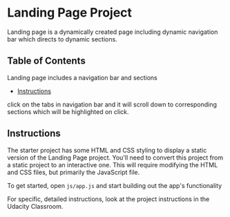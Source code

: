 # Landing Page Project

Landing page is a dynamically created page including dynamic navigation bar which directs to dynamic sections.

## Table of Contents
Landing page includes a navigation bar and sections 

* [Instructions](#instructions)

click on the tabs in navigation bar and it will scroll down to corresponding sections which will be highlighted on click.

## Instructions

The starter project has some HTML and CSS styling to display a static version of the Landing Page project. You'll need to convert this project from a static project to an interactive one. This will require modifying the HTML and CSS files, but primarily the JavaScript file.

To get started, open `js/app.js` and start building out the app's functionality

For specific, detailed instructions, look at the project instructions in the Udacity Classroom.

